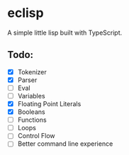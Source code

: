 # eclisp

A simple little lisp built with TypeScript.

## Todo:

-   [x] Tokenizer
-   [x] Parser
-   [ ] Eval
-   [ ] Variables
-   [x] Floating Point Literals
-   [x] Booleans
-   [ ] Functions
-   [ ] Loops
-   [ ] Control Flow
-   [ ] Better command line experience
